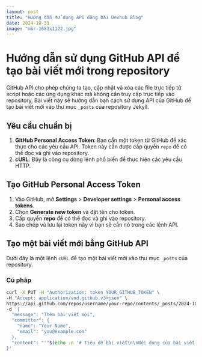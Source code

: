 ```yaml
---
layout: post
title: "Hướng dẫn sử dụng API đăng bài Devhub Blog"
date: 2024-10-31
image: "mbr-1683x1122.jpg"
---
```


# Hướng dẫn sử dụng GitHub API để tạo bài viết mới trong repository

GitHub API cho phép chúng ta tạo, cập nhật và xóa các file trực tiếp từ script hoặc các ứng dụng khác mà không cần truy cập trực tiếp vào repository. Bài viết này sẽ hướng dẫn bạn cách sử dụng API của GitHub để tạo bài viết mới vào thư mục `_posts` của repository Jekyll.

## Yêu cầu chuẩn bị

1. **GitHub Personal Access Token**: Bạn cần một token từ GitHub để xác thực cho các yêu cầu API. Token này cần được cấp quyền `repo` để có thể đọc và ghi vào repository.
2. **cURL**: Đây là công cụ dòng lệnh phổ biến để thực hiện các yêu cầu HTTP.

## Tạo GitHub Personal Access Token

1. Vào GitHub, mở **Settings** > **Developer settings** > **Personal access tokens**.
2. Chọn **Generate new token** và đặt tên cho token.
3. Cấp quyền **repo** để có thể đọc và ghi vào repository.
4. Sao chép và lưu lại token này vì bạn sẽ cần nó trong các lệnh API.

## Tạo một bài viết mới bằng GitHub API

Dưới đây là một lệnh `cURL` để tạo một bài viết mới vào thư mục `_posts` của repository.

### Cú pháp

```bash
curl -X PUT -H "Authorization: token YOUR_GITHUB_TOKEN" \
-H "Accept: application/vnd.github.v3+json" \
https://api.github.com/repos/username/your-repo/contents/_posts/2024-10-25-your-new-post.md \
-d '{
  "message": "Thêm bài viết mới",
  "committer": {
    "name": "Your Name",
    "email": "you@example.com"
  },
  "content": "'"$(echo -n '# Tiêu đề bài viết\n\nNội dung của bài viết' | base64)"'"
}'
```